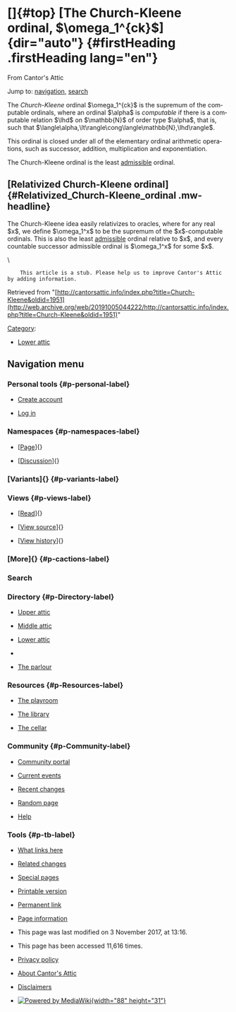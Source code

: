 <div id="mw-page-base" class="noprint">

</div>

<div id="mw-head-base" class="noprint">

</div>

<div id="content" class="mw-body" role="main">

[]{#top}
[The Church-Kleene ordinal, \$\\omega\_1\^{ck}\$]{dir="auto"} {#firstHeading .firstHeading lang="en"}
=============================================================

<div id="bodyContent" class="mw-body-content">

<div id="siteSub">

From Cantor's Attic

</div>

<div id="contentSub">

</div>

<div id="jump-to-nav" class="mw-jump">

Jump to: [navigation](#mw-navigation), [search](#p-search)

</div>

<div id="mw-content-text" class="mw-content-ltr" lang="en" dir="ltr">

The *Church-Kleene* ordinal \$\\omega\_1\^{ck}\$ is the supremum of the
computable ordinals, where an ordinal \$\\alpha\$ is *computable* if
there is a computable relation \$\\lhd\$ on \$\\mathbb{N}\$ of order
type \$\\alpha\$, that is, such that
\$\\langle\\alpha,\\lt\\rangle\\cong\\langle\\mathbb{N},\\lhd\\rangle\$.

This ordinal is closed under all of the elementary ordinal arithmetic
operations, such as successor, addition, multiplication and
exponentiation.

The Church-Kleene ordinal is the least
[admissible](/web/20191005044222/http://cantorsattic.info/Admissible "Admissible")
ordinal.

[Relativized Church-Kleene ordinal]{#Relativized_Church-Kleene_ordinal .mw-headline}
------------------------------------------------------------------------------------

The Church-Kleene idea easily relativizes to oracles, where for any real
\$x\$, we define \$\\omega\_1\^x\$ to be the supremum of the
\$x\$-computable ordinals. This is also the least
[admissible](/web/20191005044222/http://cantorsattic.info/Admissible "Admissible")
ordinal relative to \$x\$, and every countable successor admissible
ordinal is \$\\omega\_1\^x\$ for some \$x\$.

\

        This article is a stub. Please help us to improve Cantor's Attic by adding information.

</div>

<div class="printfooter">

Retrieved from
"[http://cantorsattic.info/index.php?title=Church-Kleene&oldid=1951](http://web.archive.org/web/20191005044222/http://cantorsattic.info/index.php?title=Church-Kleene&oldid=1951)"

</div>

<div id="catlinks" class="catlinks">

<div id="mw-normal-catlinks" class="mw-normal-catlinks">

[Category](/web/20191005044222/http://cantorsattic.info/Special:Categories "Special:Categories"):
-   [Lower
    attic](/web/20191005044222/http://cantorsattic.info/Category:Lower_attic "Category:Lower attic")

</div>

</div>

<div class="visualClear">

</div>

</div>

</div>

<div id="mw-navigation">

Navigation menu
---------------

<div id="mw-head">

<div id="p-personal" role="navigation"
aria-labelledby="p-personal-label">

### Personal tools {#p-personal-label}

-   <div id="pt-createaccount">

    </div>

    [Create
    account](/web/20191005044222/http://cantorsattic.info/index.php?title=Special:UserLogin&returnto=Church-Kleene&type=signup)
-   <div id="pt-login">

    </div>

    [Log
    in](/web/20191005044222/http://cantorsattic.info/index.php?title=Special:UserLogin&returnto=Church-Kleene "You are encouraged to log in; however, it is not mandatory [o]")

</div>

<div id="left-navigation">

<div id="p-namespaces" class="vectorTabs" role="navigation"
aria-labelledby="p-namespaces-label">

### Namespaces {#p-namespaces-label}

-   <div id="ca-nstab-main">

    </div>

    [[Page](/web/20191005044222/http://cantorsattic.info/Church-Kleene "View the content page [c]")]{}
-   <div id="ca-talk">

    </div>

    [[Discussion](/web/20191005044222/http://cantorsattic.info/index.php?title=Talk:Church-Kleene&action=edit&redlink=1 "Discussion about the content page [t]")]{}

</div>

<div id="p-variants" class="vectorMenu emptyPortlet" role="navigation"
aria-labelledby="p-variants-label">

### [Variants]{}[](#) {#p-variants-label}

<div class="menu">

</div>

</div>

</div>

<div id="right-navigation">

<div id="p-views" class="vectorTabs" role="navigation"
aria-labelledby="p-views-label">

### Views {#p-views-label}

-   <div id="ca-view">

    </div>

    [[Read](/web/20191005044222/http://cantorsattic.info/Church-Kleene)]{}
-   <div id="ca-viewsource">

    </div>

    [[View
    source](/web/20191005044222/http://cantorsattic.info/index.php?title=Church-Kleene&action=edit "This page is protected.
    You can view its source [e]")]{}
-   <div id="ca-history">

    </div>

    [[View
    history](/web/20191005044222/http://cantorsattic.info/index.php?title=Church-Kleene&action=history "Past revisions of this page [h]")]{}

</div>

<div id="p-cactions" class="vectorMenu emptyPortlet" role="navigation"
aria-labelledby="p-cactions-label">

### [More]{}[](#) {#p-cactions-label}

<div class="menu">

</div>

</div>

<div id="p-search" role="search">

### Search

<div id="simpleSearch">

</div>

</div>

</div>

</div>

<div id="mw-panel">

<div id="p-logo" role="banner">

[](/web/20191005044222/http://cantorsattic.info/Cantor%27s_Attic "Visit the main page")

</div>

<div id="p-Directory" class="portal" role="navigation"
aria-labelledby="p-Directory-label">

### Directory {#p-Directory-label}

<div class="body">

-   <div id="n-Upper-attic">

    </div>

    [Upper
    attic](/web/20191005044222/http://cantorsattic.info/Upper_attic)
-   <div id="n-Middle-attic">

    </div>

    [Middle
    attic](/web/20191005044222/http://cantorsattic.info/Middle_attic)
-   <div id="n-Lower-attic">

    </div>

    [Lower
    attic](/web/20191005044222/http://cantorsattic.info/Lower_attic)
-   <div id="n-">

    </div>

    [](INVALID-TITLE)
-   <div id="n-The-parlour">

    </div>

    [The parlour](/web/20191005044222/http://cantorsattic.info/Parlour)

</div>

</div>

<div id="p-Resources" class="portal" role="navigation"
aria-labelledby="p-Resources-label">

### Resources {#p-Resources-label}

<div class="body">

-   <div id="n-The-playroom">

    </div>

    [The
    playroom](/web/20191005044222/http://cantorsattic.info/Playroom)
-   <div id="n-The-library">

    </div>

    [The library](/web/20191005044222/http://cantorsattic.info/Library)
-   <div id="n-The-cellar">

    </div>

    [The cellar](/web/20191005044222/http://cantorsattic.info/Cellar)

</div>

</div>

<div id="p-Community" class="portal" role="navigation"
aria-labelledby="p-Community-label">

### Community {#p-Community-label}

<div class="body">

-   <div id="n-portal">

    </div>

    [Community
    portal](/web/20191005044222/http://cantorsattic.info/Cantor%27s_Attic:Community_portal "About the project, what you can do, where to find things")
-   <div id="n-currentevents">

    </div>

    [Current
    events](/web/20191005044222/http://cantorsattic.info/Cantor%27s_Attic:Current_events "Find background information on current events")
-   <div id="n-recentchanges">

    </div>

    [Recent
    changes](/web/20191005044222/http://cantorsattic.info/Special:RecentChanges "A list of recent changes in the wiki [r]")
-   <div id="n-randompage">

    </div>

    [Random
    page](/web/20191005044222/http://cantorsattic.info/Special:Random "Load a random page [x]")
-   <div id="n-help">

    </div>

    [Help](http://web.archive.org/web/20191005044222/https://www.mediawiki.org/wiki/Special:MyLanguage/Help:Contents "The place to find out")

</div>

</div>

<div id="p-tb" class="portal" role="navigation"
aria-labelledby="p-tb-label">

### Tools {#p-tb-label}

<div class="body">

-   <div id="t-whatlinkshere">

    </div>

    [What links
    here](/web/20191005044222/http://cantorsattic.info/Special:WhatLinksHere/Church-Kleene "A list of all wiki pages that link here [j]")
-   <div id="t-recentchangeslinked">

    </div>

    [Related
    changes](/web/20191005044222/http://cantorsattic.info/Special:RecentChangesLinked/Church-Kleene "Recent changes in pages linked from this page [k]")
-   <div id="t-specialpages">

    </div>

    [Special
    pages](/web/20191005044222/http://cantorsattic.info/Special:SpecialPages "A list of all special pages [q]")
-   <div id="t-print">

    </div>

    [Printable
    version](/web/20191005044222/http://cantorsattic.info/index.php?title=Church-Kleene&printable=yes "Printable version of this page [p]")
-   <div id="t-permalink">

    </div>

    [Permanent
    link](/web/20191005044222/http://cantorsattic.info/index.php?title=Church-Kleene&oldid=1951 "Permanent link to this revision of the page")
-   <div id="t-info">

    </div>

    [Page
    information](/web/20191005044222/http://cantorsattic.info/index.php?title=Church-Kleene&action=info)

</div>

</div>

</div>

</div>

<div id="footer" role="contentinfo">

-   <div id="footer-info-lastmod">

    </div>

    This page was last modified on 3 November 2017, at 13:16.
-   <div id="footer-info-viewcount">

    </div>

    This page has been accessed 11,616 times.

<!-- -->

-   <div id="footer-places-privacy">

    </div>

    [Privacy
    policy](/web/20191005044222/http://cantorsattic.info/Cantor%27s_Attic:Privacy_policy "Cantor's Attic:Privacy policy")
-   <div id="footer-places-about">

    </div>

    [About Cantor's
    Attic](/web/20191005044222/http://cantorsattic.info/Cantor%27s_Attic:About "Cantor's Attic:About")
-   <div id="footer-places-disclaimer">

    </div>

    [Disclaimers](/web/20191005044222/http://cantorsattic.info/Cantor%27s_Attic:General_disclaimer "Cantor's Attic:General disclaimer")

<!-- -->

-   <div id="footer-poweredbyico">

    </div>

    [![Powered by
    MediaWiki](/web/20191005044222im_/http://cantorsattic.info/resources/assets/poweredby_mediawiki_88x31.png){width="88"
    height="31"}](//web.archive.org/web/20191005044222/http://www.mediawiki.org/)

<div style="clear:both">

</div>

</div>
